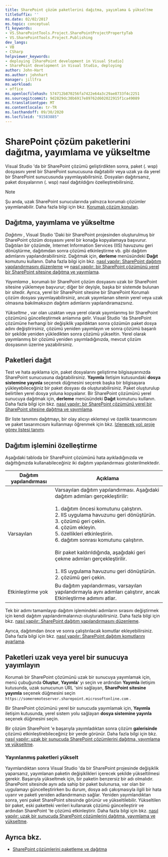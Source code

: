 ```yaml
---
title: SharePoint çözüm paketlerini dağıtma, yayımlama & yükseltme
titleSuffix: ''
ms.date: 02/02/2017
ms.topic: conceptual
f1_keywords:
- VS.SharePointTools.Project.SharePointProjectPropertyTab
- VS.SharePointTools.Project.Publishing
dev_langs:
- VB
- CSharp
helpviewer_keywords:
- deploying [SharePoint development in Visual Studio]
- SharePoint development in Visual Studio, deploying
author: John-Hart
ms.author: johnhart
manager: jillfra
ms.workload:
- office
ms.openlocfilehash: 574712b870256fa7422e64a3c29ae8733f4c2251
ms.sourcegitcommit: 9d2829dc30b6917e89762d602022915f1ca49089
ms.translationtype: MT
ms.contentlocale: tr-TR
ms.lasthandoff: 09/30/2020
ms.locfileid: "91583885"
---
```

# <a name="deploy-publish-and-upgrade-sharepoint-solution-packages"></a>SharePoint çözüm paketlerini dağıtma, yayımlama ve yükseltme
  Visual Studio 'da bir SharePoint çözümü geliştirdikten sonra, paket (. wsp) dosyasını yerel bir SharePoint sunucusuna dağıtabilir veya uzak ya da yerel bir SharePoint sunucusunda yayımlayabilirsiniz. Dosyaları dağıtırsanız, paket dosyalarının (. wsp) nasıl dağıtıldığını özelleştirebilirsiniz.

> [!NOTE]
> Şu anda, uzak SharePoint sunucularında yalnızca korumalı çözümler yayımlanabilir. Daha fazla bilgi için bkz. [Korumalı çözüm konuları](../sharepoint/sandboxed-solution-considerations.md).

## <a name="deploy-publish-and-upgrade"></a>Dağıtma, yayımlama ve yükseltme
 *Dağıtımı* , Visual Studio 'Daki bir SharePoint projesinden oluşturulmuş bir SharePoint çözüm dosyasını yerel bir konağa kopyalamaya başvurur. Dağıtılan bir çözümde, Internet Information Services (IIS) havuzunu geri dönüştürme, dağıtımdan sonra çözümü etkinleştirme vb. gibi dağıtım adımlarını yapılandırabilirsiniz. Dağıtmak için, **derleme** menüsündeki **Dağıt** komutunu kullanın. Daha fazla bilgi için bkz. [nasıl yapılır: SharePoint dağıtım yapılandırmasını düzenleme](../sharepoint/how-to-edit-a-sharepoint-deployment-configuration.md) ve [nasıl yapılır: bir SharePoint çözümünü yerel bir SharePoint sitesine dağıtma ve yayımlama](../sharepoint/how-to-deploy-and-publish-a-sharepoint-solution-to-a-local-sharepoint-site.md).

 *Yayımlama* , korumalı bir SharePoint çözüm dosyasını uzak bir SharePoint sitesine yüklemeye başvurur; diğer bir deyişle, başka bir sistemde bulunan bir sitedir. Ayrıca, yerel bir SharePoint sitesine bir SharePoint Korumalı çözüm dosyası yayımlayabilirsiniz, ancak yayımlanan sitenin yerel veya uzak olmasına bakılmaksızın dağıtım adımlarını yapılandıramazsınız.

 *Yükseltme* , var olan uzaktan veya yerel olarak yayımlanmış bir SharePoint çözümünü güncelleştirmek anlamına gelir. Visual Studio 'da SharePoint çözümüne herhangi bir değişiklik yapıldıktan sonra çözümün paket dosya adını değiştirirsiniz, çözümü yeniden yayımlayın ve sonra çözümü başarılı bir şekilde yeniden yükledikten sonra çözümü yükseltin. Yerel olarak yayımlanmış bir çözümü yeniden yayımladığınızda, mevcut çözüm dosyasının üzerine yazabilirsiniz.

## <a name="deploy-packages"></a>Paketleri dağıt
 Test ve hata ayıklama için, paket dosyalarını geliştirme bilgisayarınızda SharePoint sunucusuna dağıtabilirsiniz. **Yayımla** Iletişim kutusundaki **dosya sistemine yayınla** seçenek düğmesini seçerek başka bir bilgisayara yükleyebileceğiniz bir paket dosyası da oluşturabilirsiniz. Paket oluşturulup belirtilen yerel dosya yoluna kopyalanır. Bir SharePoint çözümünü yerel sunucuya dağıtmak için, **derleme** menüsündeki **Dağıt** komutunu kullanın. Daha fazla bilgi için bkz. [nasıl yapılır: bir SharePoint çözümünü yerel bir SharePoint sitesine dağıtma ve yayımlama](../sharepoint/how-to-deploy-and-publish-a-sharepoint-solution-to-a-local-sharepoint-site.md).

 Bir liste tanımını dağıtmayı, bir olay alıcıyı eklemeyi ve özellik tasarımcısını ve paket tasarımcısını kullanmayı öğrenmek için bkz. [Izlenecek yol: proje görev listesi tanımı](../sharepoint/walkthrough-deploying-a-project-task-list-definition.md).

## <a name="customize-the-deployment-process"></a>Dağıtım işlemini özelleştirme
 Aşağıdaki tabloda bir SharePoint çözümünü hata ayıkladığınızda ve dağıttığınızda kullanabileceğiniz iki dağıtım yapılandırması gösterilmektedir.

|Dağıtım yapılandırması|Açıklama|
|------------------------------|-----------------|
|Varsayılan|Varsayılan dağıtım yapılandırması. Aşağıdaki dağıtım adımları gerçekleştirilir:<br /><br /> 1. dağıtım öncesi komutunu çalıştırın.<br />2. IIS uygulama havuzunu geri dönüştürün.<br />3. çözümü geri çekin.<br />4. çözüm ekleyin.<br />5. özellikleri etkinleştirin.<br />6. dağıtım sonrası komutunu çalıştırın.<br /><br /> Bir paket kaldırıldığında, aşağıdaki geri çekme adımları gerçekleştirilir.<br /><br /> 1. IIS uygulama havuzunu geri dönüştürün.<br />2. çözümü geri çekin.|
|Etkinleştirme yok|Bu dağıtım yapılandırması, varsayılan yapılandırmayla aynı adımları çalıştırır, ancak Etkinleştirme adımını atlar.|

 Tek bir adımı tamamlayıp dağıtım işlemindeki adımların sırasını değiştirmek için kendi dağıtım yapılandırmalarınızı oluşturabilirsiniz. Daha fazla bilgi için bkz. [nasıl yapılır: SharePoint dağıtım yapılandırmasını düzenleme](../sharepoint/how-to-edit-a-sharepoint-deployment-configuration.md).

 Ayrıca, dağıtımdan önce ve sonra çalıştırılacak komutlar ekleyebilirsiniz. Daha fazla bilgi için bkz. [nasıl yapılır: SharePoint dağıtım komutlarını ayarlama](../sharepoint/how-to-set-sharepoint-deployment-commands.md).

## <a name="publish-packages-to-a-remote-or-local-server"></a>Paketleri uzak veya yerel bir sunucuya yayımlayın
 Korumalı bir SharePoint çözümünü uzak bir sunucuya yayımlamak için, menü çubuğunda **Oluştur**, **Yayımla**' yı seçin ve ardından **Yayımla** iletişim kutusunda, uzak sunucunun URL 'sini sağlayan, **SharePoint sitesine yayımla** seçenek düğmesini seçin `https://someremoteserver.sharepoint.microsoftonline.com` .

 Bir SharePoint çözümünü yerel bir sunucuda yayımlamak için, **Yayımla** iletişim kutusunda, yerel sistem yolu sağlayan **dosya sistemine yayınla** seçenek düğmesini seçin.

 Bir çözüm SharePoint 'e başarıyla yayımladıktan sonra çözüm **galerisinde** çözümü etkinleştirebileceğiniz bir yerde görünür. Daha fazla bilgi için bkz. [nasıl yapılır: uzak bir sunucuda SharePoint çözümlerini dağıtma, yayımlama ve yükseltme](../sharepoint/how-to-deploy-publish-and-upgrade-sharepoint-solutions-on-a-remote-server.md).

### <a name="upgrade-published-packages"></a>Yayınlanmış paketleri yükselt
 Yayımlandıktan sonra Visual Studio 'da bir SharePoint projesinde değişiklik yaparsanız, yayımlanan paketin değişiklikleri içerecek şekilde yükseltilmesi gerekir. Başarıyla yükseltmek için, bir paketin benzersiz bir adı olmalıdır. SharePoint sitesinde aynı ada sahip bir paket bulunursa, var olan bir uygulamayı güncelleştirirken bu durum, dosya adı çakışmasıyla ilgili bir hata uyarır ve paketi yeniden adlandırmanızı sağlar. Yeniden yayımlandıktan sonra, yeni paket SharePoint sitesinde görünür ve yükseltilebilir. Yükseltilen bir paket, eski paketteki verileri kullanarak çözümü güncelleştirir ve ardından SharePoint 'te çözümü etkinleştirir. Daha fazla bilgi için bkz. [nasıl yapılır: uzak bir sunucuda SharePoint çözümlerini dağıtma, yayımlama ve yükseltme](../sharepoint/how-to-deploy-publish-and-upgrade-sharepoint-solutions-on-a-remote-server.md).

## <a name="see-also"></a>Ayrıca bkz.
- [SharePoint çözümlerini paketleme ve dağıtma](../sharepoint/packaging-and-deploying-sharepoint-solutions.md)
